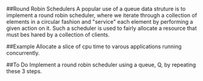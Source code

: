 ##Round Robin Schedulers
A popular use of a queue data struture is to implement a round robin scheduler, where we iterate through a collection of elements in a circular fashion and "service" each element by performing a given action on it.
Such a scheduler is used to fairly allocate a resource that must bes hared by a collection of clients.

##Example
Allocate a slice of cpu time to varous applications running concurrently.

##To Do
Implement a round robin scheduler using a queue, Q, by repeating these 3 steps.
